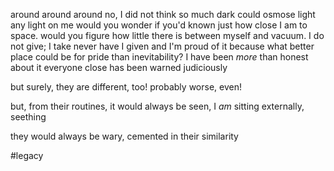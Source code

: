 around around around
no, I did not think so much dark could osmose light any light on me
would you wonder if you'd known just how close I am to space.
would you figure how little there is between myself and vacuum.
I do not give; I take
never have I given
and I'm proud of it because
what better place could be for pride than inevitability?
I have been *more* than honest about it
everyone close has been warned judiciously

but surely, they are different,
too!
probably worse, even!

but, from their routines,
it would always be seen,
I *am* sitting externally,
seething

they would always be wary,
cemented in their similarity

#legacy